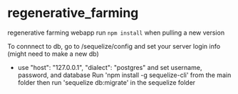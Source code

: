 # regenerative_farming
regenerative farming webapp
run `npm install` when pulling a new version

To connnect to db, go to /sequelize/config and set your server login info (might need to make a new db)
- use "host": "127.0.0.1", "dialect": "postgres" and set username, password, and database
Run 'npm install -g sequelize-cli' from the main folder
then run 'sequelize db:migrate' in the sequelize folder
